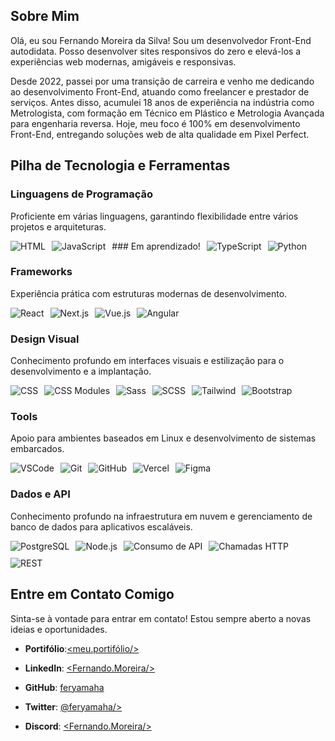 ## Sobre Mim

Olá, eu sou Fernando Moreira da Silva! Sou um desenvolvedor Front-End autodidata. Posso desenvolver sites responsivos do zero e elevá-los a experiências web modernas, amigáveis e responsivas.

Desde 2022, passei por uma transição de carreira e venho me dedicando ao desenvolvimento Front-End, atuando como freelancer e prestador de serviços. Antes disso, acumulei 18 anos de experiência na indústria como Metrologista, com formação em Técnico em Plástico e Metrologia Avançada para engenharia reversa. Hoje, meu foco é 100% em desenvolvimento Front-End, entregando soluções web de alta qualidade em Pixel Perfect.

## Pilha de Tecnologia e Ferramentas

### Linguagens de Programação
Proficiente em várias linguagens, garantindo flexibilidade entre vários projetos e arquiteturas.

<div style="display: flex; flex-direction: row; gap: 10px; flex-wrap: wrap;">
  <img src="https://img.shields.io/badge/-HTML-E34F26?style=flat-square&logo=html5&logoColor=white" alt="HTML">
  <img src="https://img.shields.io/badge/-JavaScript-F7DF1E?style=flat-square&logo=javascript&logoColor=black" alt="JavaScript">
  ### Em aprendizado! 
  <img src="https://img.shields.io/badge/-TypeScript-3178C6?style=flat-square&logo=typescript&logoColor=white" alt="TypeScript">
  <img src="https://img.shields.io/badge/-Python-3776AB?style=flat-square&logo=python&logoColor=white" alt="Python">
</div>

### Frameworks
Experiência prática com estruturas modernas de desenvolvimento.

<div style="display: flex; flex-direction: row; gap: 10px; flex-wrap: wrap;">
  <img src="https://img.shields.io/badge/-React-61DAFB?style=flat-square&logo=react&logoColor=black" alt="React">
  <img src="https://img.shields.io/badge/-Next.js-000000?style=flat-square&logo=next.js&logoColor=white" alt="Next.js">
  <img src="https://img.shields.io/badge/-Vue.js-4FC08D?style=flat-square&logo=vue.js&logoColor=white" alt="Vue.js">
  <img src="https://img.shields.io/badge/-Angular-DD0031?style=flat-square&logo=angular&logoColor=white" alt="Angular">
</div>

### Design Visual
Conhecimento profundo em interfaces visuais e estilização para o desenvolvimento e a implantação.

<div style="display: flex; flex-direction: row; gap: 10px; flex-wrap: wrap;">
  <img src="https://img.shields.io/badge/-CSS-1572B6?style=flat-square&logo=css3&logoColor=white" alt="CSS">
  <img src="https://img.shields.io/badge/-CSS%20Modules-1572B6?style=flat-square&logo=css3&logoColor=white" alt="CSS Modules">
  <img src="https://img.shields.io/badge/-Sass-CC6699?style=flat-square&logo=sass&logoColor=white" alt="Sass">
  <img src="https://img.shields.io/badge/-SCSS-CC6699?style=flat-square&logo=sass&logoColor=white" alt="SCSS">
  <img src="https://img.shields.io/badge/-Tailwind-38B2AC?style=flat-square&logo=tailwindcss&logoColor=white" alt="Tailwind">
  <img src="https://img.shields.io/badge/-Bootstrap-7952B3?style=flat-square&logo=bootstrap&logoColor=white" alt="Bootstrap">
</div>

### Tools
Apoio para ambientes baseados em Linux e desenvolvimento de sistemas embarcados.

<div style="display: flex; flex-direction: row; gap: 10px; flex-wrap: wrap;">
  <img src="https://img.shields.io/badge/-VSCode-007ACC?style=flat-square&logo=visual-studio-code&logoColor=white" alt="VSCode">
  <img src="https://img.shields.io/badge/-Git-F05032?style=flat-square&logo=git&logoColor=white" alt="Git">
  <img src="https://img.shields.io/badge/-GitHub-181717?style=flat-square&logo=github&logoColor=white" alt="GitHub">
  <img src="https://img.shields.io/badge/-Vercel-000000?style=flat-square&logo=vercel&logoColor=white" alt="Vercel">
  <img src="https://img.shields.io/badge/-Figma-F24E1E?style=flat-square&logo=figma&logoColor=white" alt="Figma">
</div>

### Dados e API
Conhecimento profundo na infraestrutura em nuvem e gerenciamento de banco de dados para aplicativos escaláveis.

<div style="display: flex; flex-direction: row; gap: 10px; flex-wrap: wrap;">
  <img src="https://img.shields.io/badge/-PostgreSQL-4169E1?style=flat-square&logo=postgresql&logoColor=white" alt="PostgreSQL">
  <img src="https://img.shields.io/badge/-Node.js-339933?style=flat-square&logo=node.js&logoColor=white" alt="Node.js">
  <img src="https://img.shields.io/badge/-Consumo%20de%20API-000000?style=flat-square&logo=api&logoColor=white" alt="Consumo de API">
  <img src="https://img.shields.io/badge/-Chamadas%20HTTP-000000?style=flat-square&logo=api&logoColor=white" alt="Chamadas HTTP">
  <img src="https://img.shields.io/badge/-REST-000000?style=flat-square&logo=api&logoColor=white" alt="REST">
</div>

## Entre em Contato Comigo

Sinta-se à vontade para entrar em contato! Estou sempre aberto a novas ideias e oportunidades.

- **Portifólio**:[<meu.portifólio/>](https://feryamaha.github.io/Portifolio-FernandoMoreira_front-end/)

- **LinkedIn**: [<Fernando.Moreira/>](https://www.linkedin.com/in/feryamaha/)  
- **GitHub**: [feryamaha](https://github.com/feryamaha)  
- **Twitter**: [@feryamaha/>](https://x.com/_feryamaha)  
- **Discord**: [<Fernando.Moreira/>](https://discord.com/channels/978717375362891776)
  
